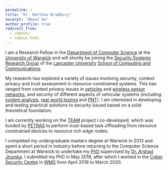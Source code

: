 ```yaml
---
permalink: /
title: "Dr. Matthew Bradbury"
excerpt: "About me"
author_profile: true
redirect_from: 
  - /about/
  - /about.html
---
```


I am a Research Fellow in the [Department of Computer Science](https://warwick.ac.uk/fac/sci/dcs) at the [University of Warwick](https://warwick.ac.uk) and will shortly be joining the [Security Systems Research Group](https://www.lancaster.ac.uk/scc/research/security/) of the [Lancaster University](https://www.lancaster.ac.uk) [School of Computing and Communications](https://www.lancaster.ac.uk/scc/).

My research has explored a variety of issues involving security, context privacy and trust assessment in resource-constrained systems. This has ranged from context privacy issues in [vehicles](https://github.com/MBradbury/publications/raw/master/papers/Access2020.pdf) and [wireless sensor networks](/projects/project-1-PhD/), and security of different aspects of vehicular systems (including: [system analysis](/projects/project-2-CAPRI), [real-world testing](/projects/project-3-IoT-TRaM) and [PNT](/projects/project-5-PNT)). I am interested in developing and testing practical solutions to security issued based on a solid theoretical foundation.

I am currently working on the [TEAM](/projects/project-6-TEAM) project I co-developed, which was funded by [PETRAS](https://petras-iot.org) to perform trust-based task offloading from resource constrained devices to resource rich edge nodes.

I completed my undergraduate masters degree at Warwick in 2013 and spent a short period in industry before returning to the Computer Science Department at Warwick to undertake my [PhD](/projects/project-1-PhD/) supervised by [Dr. Arshad Jhumka](http://www2.warwick.ac.uk/fac/sci/dcs/people/Arshad_Jhumka). I submitted my PhD in May 2018, after which I worked in the [Cyber Security Centre](https://warwick.ac.uk/fac/sci/wmg/research/csc) in [WMG](https://warwick.ac.uk/fac/sci/wmg) from April 2018 to March 2020.

